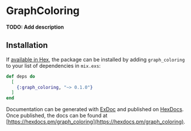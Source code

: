 # GraphColoring

**TODO: Add description**

## Installation

If [available in Hex](https://hex.pm/docs/publish), the package can be installed
by adding `graph_coloring` to your list of dependencies in `mix.exs`:

```elixir
def deps do
  [
    {:graph_coloring, "~> 0.1.0"}
  ]
end
```

Documentation can be generated with [ExDoc](https://github.com/elixir-lang/ex_doc)
and published on [HexDocs](https://hexdocs.pm). Once published, the docs can
be found at [https://hexdocs.pm/graph_coloring](https://hexdocs.pm/graph_coloring).

